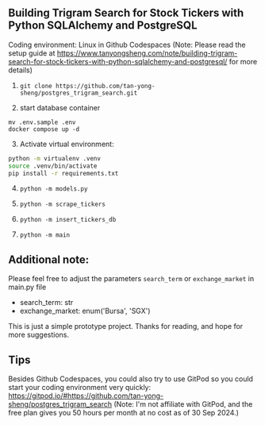 ## Building Trigram Search for Stock Tickers with Python SQLAlchemy and PostgreSQL

Coding environment: Linux in Github Codespaces
(Note: Please read the setup guide at https://www.tanyongsheng.com/note/building-trigram-search-for-stock-tickers-with-python-sqlalchemy-and-postgresql/ for more details)

1. `git clone https://github.com/tan-yong-sheng/postgres_trigram_search.git`

2. start database container
```
mv .env.sample .env
docker compose up -d
```

3. Activate virtual environment:

```bash
python -m virtualenv .venv
source .venv/bin/activate
pip install -r requirements.txt
```

4. `python -m models.py`

5. `python -m scrape_tickers`

6. `python -m insert_tickers_db`

7. `python -m main`


## Additional note:

Please feel free to adjust the parameters `search_term` or `exchange_market` in main.py file

  - search_term: str
  - exchange_market: enum('Bursa', 'SGX')


This is just a simple prototype project. Thanks for reading, and hope for more suggestions.


## Tips

Besides Github Codespaces, you could also try to use GitPod so you could start your coding environment very quickly: https://gitpod.io/#https://github.com/tan-yong-sheng/postgres_trigram_search (Note: I'm not affiliate with GitPod, and the free plan gives you 50 hours per month at no cost as of 30 Sep 2024.)
